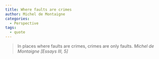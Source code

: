 ```yaml
---
title: Where faults are crimes
author: Michel de Montaigne
categories:
  - Perspective
tags:
  - quote
---
```


> In places where faults are crimes, crimes are only faults.
> <cite>Michel de Montaigne [Essays III, 5]</cite>
